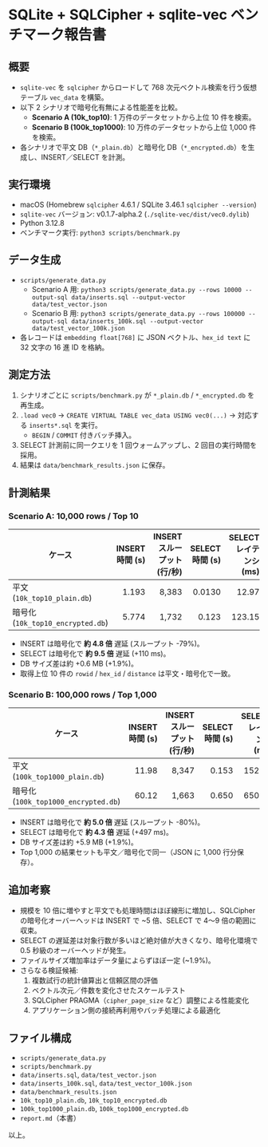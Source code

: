 # SQLite + SQLCipher + sqlite-vec ベンチマーク報告書

## 概要
- `sqlite-vec` を `sqlcipher` からロードして 768 次元ベクトル検索を行う仮想テーブル `vec_data` を構築。
- 以下 2 シナリオで暗号化有無による性能差を比較。
  - **Scenario A (10k_top10)**: 1 万件のデータセットから上位 10 件を検索。
  - **Scenario B (100k_top1000)**: 10 万件のデータセットから上位 1,000 件を検索。
- 各シナリオで平文 DB（`*_plain.db`）と暗号化 DB（`*_encrypted.db`）を生成し、INSERT／SELECT を計測。

## 実行環境
- macOS (Homebrew `sqlcipher` 4.6.1 / SQLite 3.46.1 `sqlcipher --version`)
- `sqlite-vec` バージョン: v0.1.7-alpha.2 (`./sqlite-vec/dist/vec0.dylib`)
- Python 3.12.8
- ベンチマーク実行: `python3 scripts/benchmark.py`

## データ生成
- `scripts/generate_data.py`
  - Scenario A 用: `python3 scripts/generate_data.py --rows 10000 --output-sql data/inserts.sql --output-vector data/test_vector.json`
  - Scenario B 用: `python3 scripts/generate_data.py --rows 100000 --output-sql data/inserts_100k.sql --output-vector data/test_vector_100k.json`
- 各レコードは `embedding float[768]` に JSON ベクトル、`hex_id text` に 32 文字の 16 進 ID を格納。

## 測定方法
1. シナリオごとに `scripts/benchmark.py` が `*_plain.db` / `*_encrypted.db` を再生成。
2. `.load vec0` → `CREATE VIRTUAL TABLE vec_data USING vec0(...)` → 対応する `inserts*.sql` を実行。
   - `BEGIN` / `COMMIT` 付きバッチ挿入。
3. SELECT 計測前に同一クエリを 1 回ウォームアップし、2 回目の実行時間を採用。
4. 結果は `data/benchmark_results.json` に保存。

## 計測結果
### Scenario A: 10,000 rows / Top 10
| ケース | INSERT 時間 (s) | INSERT スループット (行/秒) | SELECT 時間 (s) | SELECT レイテンシ (ms) | DBサイズ (MB) |
| --- | ---: | ---: | ---: | ---: | ---: |
| 平文 (`10k_top10_plain.db`) | 1.193 | 8,383 | 0.0130 | 12.97 | 30.96 |
| 暗号化 (`10k_top10_encrypted.db`) | 5.774 | 1,732 | 0.123 | 123.15 | 31.60 |
- INSERT は暗号化で **約 4.8 倍** 遅延 (スループット -79%)。
- SELECT は暗号化で **約 9.5 倍** 遅延 (+110 ms)。
- DB サイズ差は約 +0.6 MB (+1.9%)。
- 取得上位 10 件の `rowid` / `hex_id` / `distance` は平文・暗号化で一致。

### Scenario B: 100,000 rows / Top 1,000
| ケース | INSERT 時間 (s) | INSERT スループット (行/秒) | SELECT 時間 (s) | SELECT レイテンシ (ms) | DBサイズ (MB) |
| --- | ---: | ---: | ---: | ---: | ---: |
| 平文 (`100k_top1000_plain.db`) | 11.98 | 8,347 | 0.153 | 152.81 | 303.59 |
| 暗号化 (`100k_top1000_encrypted.db`) | 60.12 | 1,663 | 0.650 | 650.26 | 309.49 |
- INSERT は暗号化で **約 5.0 倍** 遅延 (スループット -80%)。
- SELECT は暗号化で **約 4.3 倍** 遅延 (+497 ms)。
- DB サイズ差は約 +5.9 MB (+1.9%)。
- Top 1,000 の結果セットも平文／暗号化で同一（JSON に 1,000 行分保存）。

## 追加考察
- 規模を 10 倍に増やすと平文でも処理時間はほぼ線形に増加し、SQLCipher の暗号化オーバーヘッドは INSERT で ~5 倍、SELECT で 4〜9 倍の範囲に収束。
- SELECT の遅延差は対象行数が多いほど絶対値が大きくなり、暗号化環境で 0.5 秒級のオーバーヘッドが発生。
- ファイルサイズ増加率はデータ量によらずほぼ一定 (~1.9%)。
- さらなる検証候補:
  1. 複数試行の統計値算出と信頼区間の評価
  2. ベクトル次元／件数を変化させたスケールテスト
  3. SQLCipher PRAGMA（`cipher_page_size` など）調整による性能変化
  4. アプリケーション側の接続再利用やバッチ処理による最適化

## ファイル構成
- `scripts/generate_data.py`
- `scripts/benchmark.py`
- `data/inserts.sql`, `data/test_vector.json`
- `data/inserts_100k.sql`, `data/test_vector_100k.json`
- `data/benchmark_results.json`
- `10k_top10_plain.db`, `10k_top10_encrypted.db`
- `100k_top1000_plain.db`, `100k_top1000_encrypted.db`
- `report.md`（本書）

以上。

